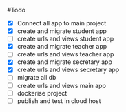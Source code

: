 #Todo


- [x] Connect all app to main project
- [x] create and migrate student app
- [ ] create urls and views student app
- [x] create and migrate teacher app
- [ ] create urls and views teacher app
- [x] create and migrate secretary app
- [x] create urls and views secretary app
- [ ] migrate  all db
- [ ] create urls and views main app
- [ ] dockerise project
- [ ] publish and test in cloud host
